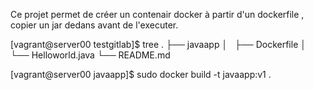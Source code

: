 Ce projet permet de créer un contenair docker à partir d'un dockerfile , copier un jar dedans avant de l'executer.

[vagrant@server00 testgitlab]$ tree
.
├── javaapp
│   ├── Dockerfile
│   └── Helloworld.java
└── README.md

[vagrant@server00 javaapp]$ sudo docker build -t javaapp:v1 .

